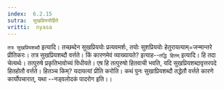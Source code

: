 ```yaml
---
index:  6.2.15
sutra:  सुखप्रिययोर्हिते
vritti:  nyasa
---
```


`तत्र सुखप्रियशब्दौ` इत्यादि। तच्छब्देन सुखप्रिययोः प्रत्यवमर्शः, तयोः सुशप्रिययोः हेतुरायत्याम्=जन्मान्तरे प्रीतिकरः। तत्र सुखप्रियशब्दौ वर्त्तते। किं कारणमेवं व्याख्यायते? इत्याह--`तद्धि हितम्` इत्यादि। हि तदा चेत्यर्थः। तत्पुरुषे प्रकृतिभावोच्यं विधीयते। एष हि तत्पुरुषो हितवाची भवति, यदि सुखप्रियशब्दावृत्तरपदे हितहोतौ वर्त्तते। हितञ्च किम्? यदायत्यां प्रीति करोति। कथं पुनः सुखाप्रियशब्दौ तद्धेतौ वर्त्तते कारणे कार्योपचारात्, यथा --नड्वलोदकं पादरोग इति।।

